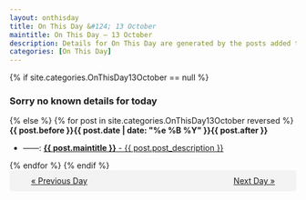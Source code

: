 ```yaml
---
layout: onthisday
title: On This Day &#124; 13 October
maintitle: On This Day — 13 October
description: Details for On This Day are generated by the posts added to the website so the content is subject to changes/updates over time.
categories: [On This Day]
---
```


{% if site.categories.OnThisDay13October == null %}
<h3>Sorry no known details for today</h3>
{% else %}
{% for post in site.categories.OnThisDay13October reversed %}
<strong>{{ post.before }}{{ post.date | date: "%e %B %Y" }}{{ post.after }}</strong>
<ul>
<li> ——: <a class="{{ post.class }}" href="{{ post.url }}"><strong>{{ post.maintitle }}</strong> - {{ post.post_description }}</a></li>
</ul>
{% endfor %}
{% endif %}

<div style="background-color: #f3f3f3; padding: 10px; border-radius: 5px; text-align: center; display: flex; justify-content: space-evenly;">
<a href="/onthisday/10/10-12">« Previous Day</a>
<span style="visibility:hidden;">[ Visit Leap Year February 29 ]</span>
<a href="/onthisday/10/10-14">Next Day »</a>
</div>

